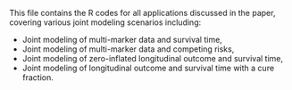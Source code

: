 This file contains the R codes for all applications discussed in the paper, covering various joint modeling scenarios including:

* Joint modeling of multi-marker data and survival time,
* Joint modeling of multi-marker data and competing risks,
* Joint modeling of zero-inflated longitudinal outcome and survival time,
* Joint modeling of longitudinal outcome and survival time with a cure fraction.
